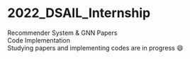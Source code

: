 # 2022_DSAIL_Internship 
Recommender System & GNN Papers  
Code Implementation  
Studying papers and implementing codes are in progress :smile:

